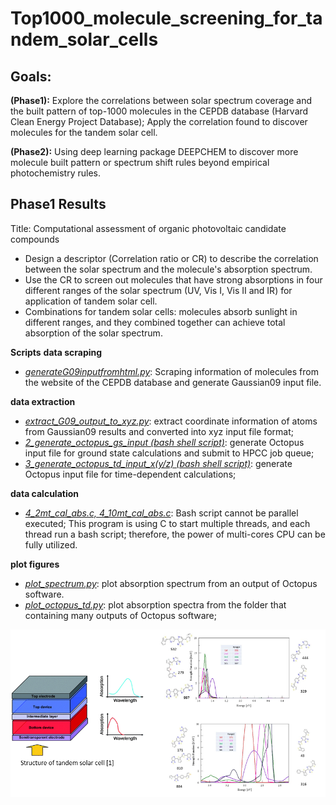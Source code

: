 # Top1000_molecule_screening_for_tandem_solar_cells
## Goals:

**(Phase1):** Explore the correlations between solar spectrum coverage and the built pattern of top-1000 molecules in the CEPDB database (Harvard Clean Energy Project Database); Apply the correlation found to discover molecules for the tandem solar cell.

**(Phase2):** Using deep learning package DEEPCHEM to discover more molecule built pattern or spectrum shift rules beyond empirical photochemistry rules.


## Phase1 Results

Title: Computational assessment of organic photovoltaic candidate compounds

- Design a descriptor (Correlation ratio or CR) to describe the correlation between the solar spectrum and the molecule's absorption spectrum.
- Use the CR to screen out molecules that have strong absorptions in four different ranges of the solar spectrum (UV, Vis I, Vis II and IR) for application of tandem solar cell.
- Combinations for tandem solar cells: molecules absorb sunlight in different ranges, and they combined together can achieve total absorption of the solar spectrum.

**Scripts**
**data scraping**

- *<u>generateG09inputfromhtml.py</u>*: Scraping information of molecules from the website of the CEPDB database and generate Gaussian09 input file.

**data extraction**

- *<u>extract_G09_output_to_xyz.py</u>*: extract coordinate information of atoms from Gaussian09 results and converted into xyz input file format;
- *<u>2_generate_octopus_gs_input (bash shell script)</u>*: generate Octopus input file for ground state calculations and submit to HPCC job queue;
- *<u>3_generate_octopus_td_input_x(y/z) (bash shell script)</u>*: generate Octopus input file for time-dependent calculations;

**data calculation**

- *<u>4_2mt_cal_abs.c, 4_10mt_cal_abs.c</u>*: Bash script cannot be parallel executed; This program is using C to start multiple threads, and each thread run a bash script; therefore, the power of multi-cores CPU can be fully utilized.

**plot figures**
- *<u>plot_spectrum.py</u>*: plot absorption spectrum from an output of Octopus software.
- *<u>plot_octopus_td.py</u>*: plot absorption spectra from the folder that containing many outputs of Octopus software;

![mol_for_tandem_cells](mol_for_tandem_cells.png)